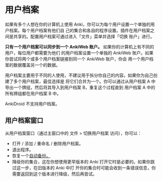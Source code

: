 # 用户档案

如果有多个人想在你的计算机上使用 Anki，你可以为每个用户设置一个单独的用户档案。每个用户档案有他们自
己的集合和各自的程序设置。插件在用户档案之间是共享的。配置用户档案可通过进入「文件」菜单并选择「切换
账户」进行。

**只有一个用户档案可以同步到一个 AnkiWeb 账户。** 如果你的计算机上有不同的用户，每位用户都需要为他们
的用户档案设置一个单独的 AnkiWeb 账户。如果你尝试将两个或多个用户档案链接到同一个 AnkiWeb 账户，你会
用一个用户档案的数据覆盖另一个的数据。

用户档案主要用于不同的人使用，不建议用于拆分你自己的内容。如果你为自己创建了多个用户档案，最佳选择是
将它们合并为一个。你可以通过从用户档案 A 中导出一个牌组，然后将其导入到用户档案 B，重复这个过程直到
用户档案 A 中的所有牌组都在用户档案 B 中。

AnkiDroid 不支持用户档案。

## 用户档案窗口

从用户档案窗口（通过主窗口中的 文件 > 切换用户档案 访问），你可以：

- 打开 / 添加 / 重命名 / 删除用户档案。
- 退出程序。
- 恢复一个[自动备份。](./backups.md)
- 降级你的集合，这在你想使用更早版本的 Anki 打开它时是必要的。如果你跳过这一步，在旧版本的 Anki 中打
  开你的集合时可能会收到一条错误信息，你需要返回到这个版本进行降级，然后再尝试。
